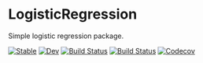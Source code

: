 # LogisticRegression
Simple logistic regression package.

[![Stable](https://img.shields.io/badge/docs-stable-blue.svg)](https://LAMPSPUC.github.io/LogisticRegression.jl/stable)
[![Dev](https://img.shields.io/badge/docs-dev-blue.svg)](https://LAMPSPUC.github.io/LogisticRegression.jl/dev)
[![Build Status](https://travis-ci.com/LAMPSPUC/LogisticRegression.jl.svg?branch=master)](https://travis-ci.com/LAMPSPUC/LogisticRegression.jl)
[![Build Status](https://ci.appveyor.com/api/projects/status/github/LAMPSPUC/LogisticRegression.jl?svg=true)](https://ci.appveyor.com/project/LAMPSPUC/LogisticRegression-jl)
[![Codecov](https://codecov.io/gh/LAMPSPUC/LogisticRegression.jl/branch/master/graph/badge.svg)](https://codecov.io/gh/LAMPSPUC/LogisticRegression.jl)
